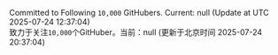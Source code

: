 Committed to Following `10,000` GitHubers. Current: <!-- FOLLOWING_COUNT -->null<!-- FOLLOWING_COUNT --> (Update at UTC <!-- LAST_UPDATED -->2025-07-24 12:37:04<!-- LAST_UPDATED -->)<br>
致力于关注`10,000`个GitHuber。当前：<!-- FOLLOWING_COUNT -->null<!-- FOLLOWING_COUNT --> (更新于北京时间 <!-- LAST_UPDATED_CST -->2025-07-24 20:37:04<!-- LAST_UPDATED_CST -->)
